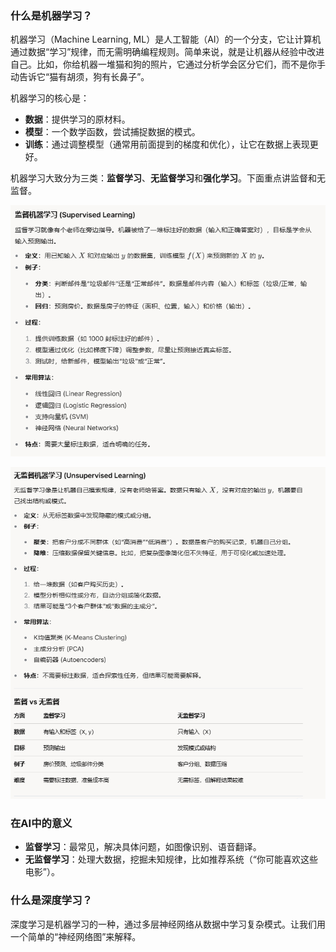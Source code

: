 ### 什么是机器学习？

机器学习（Machine Learning, ML）是人工智能（AI）的一个分支，它让计算机通过数据“学习”规律，而无需明确编程规则。简单来说，就是让机器从经验中改进自己。比如，你给机器一堆猫和狗的照片，它通过分析学会区分它们，而不是你手动告诉它“猫有胡须，狗有长鼻子”。

机器学习的核心是：

-   **数据**：提供学习的原材料。
-   **模型**：一个数学函数，尝试捕捉数据的模式。
-   **训练**：通过调整模型（通常用前面提到的梯度和优化），让它在数据上表现更好。

机器学习大致分为三类：**监督学习**、**无监督学习**和**强化学习**。下面重点讲监督和无监督。

![enter image description here](https://github.com/xiaohuidu/AI/blob/master/images/186.png)

![enter image description here](https://github.com/xiaohuidu/AI/blob/master/images/187.png)

### 在AI中的意义

-   **监督学习**：最常见，解决具体问题，如图像识别、语音翻译。
-   **无监督学习**：处理大数据，挖掘未知规律，比如推荐系统（“你可能喜欢这些电影”）。

### 什么是深度学习？

深度学习是机器学习的一种，通过多层神经网络从数据中学习复杂模式。让我们用一个简单的“神经网络图”来解释。


<!--stackedit_data:
eyJoaXN0b3J5IjpbMjExMjI4MTg4LDE1NzIzODQxNzAsLTE0MD
YyNTM5MzcsLTIwODg3NDY2MTJdfQ==
-->